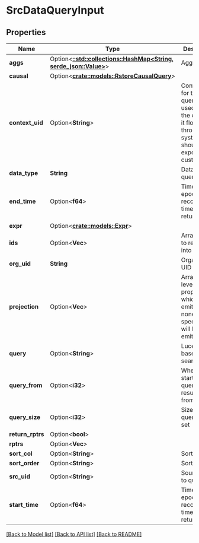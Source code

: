 # SrcDataQueryInput

## Properties

Name | Type | Description | Notes
------------ | ------------- | ------------- | -------------
**aggs** | Option<[**::std::collections::HashMap<String, serde_json::Value>**](serde_json::Value.md)> | Aggregations | [optional]
**causal** | Option<[**crate::models::RstoreCausalQuery**](RstoreCausalQuery.md)> |  | [optional]
**context_uid** | Option<**String**> | Context UID for this query, it's used to track the query as it flows through the system, and shouldn't be exposed to customers | [optional]
**data_type** | **String** | DataType to query | 
**end_time** | Option<**f64**> | Time in unix epoch time, records < time are returned | [optional]
**expr** | Option<[**crate::models::Expr**](Expr.md)> |  | [optional]
**ids** | Option<**Vec<String>**> | Array of IDs to resolve into records | [optional]
**org_uid** | **String** | Organization UID to query | 
**projection** | Option<**Vec<String>**> | Array of top level object properties which will be emitted, if none are specified all will be emitted | [optional]
**query** | Option<**String**> | Lucene based search query | [optional]
**query_from** | Option<**i32**> | Where to start the query in the result set from | [optional]
**query_size** | Option<**i32**> | Size of the query result set | [optional]
**return_rptrs** | Option<**bool**> |  | [optional]
**rptrs** | Option<**Vec<String>**> |  | [optional]
**sort_col** | Option<**String**> | Sort column | [optional]
**sort_order** | Option<**String**> | Sort order | [optional]
**src_uid** | Option<**String**> | Source UID to query | [optional]
**start_time** | Option<**f64**> | Time in unix epoch time, records >= time are returned | [optional]

[[Back to Model list]](../README.md#documentation-for-models) [[Back to API list]](../README.md#documentation-for-api-endpoints) [[Back to README]](../README.md)


